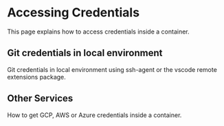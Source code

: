 # Accessing Credentials

This page explains how to access credentials inside a container.

## Git credentials in local environment

Git credentials in local environment using ssh-agent or the vscode remote extensions package.

## Other Services

How to get GCP, AWS or Azure credentials inside a container.
